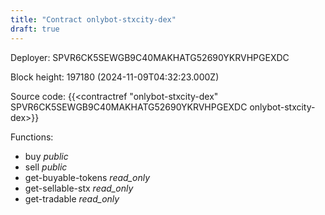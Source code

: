 ```yaml
---
title: "Contract onlybot-stxcity-dex"
draft: true
---
```

Deployer: SPVR6CK5SEWGB9C40MAKHATG52690YKRVHPGEXDC


 



Block height: 197180 (2024-11-09T04:32:23.000Z)

Source code: {{<contractref "onlybot-stxcity-dex" SPVR6CK5SEWGB9C40MAKHATG52690YKRVHPGEXDC onlybot-stxcity-dex>}}

Functions:

* buy _public_
* sell _public_
* get-buyable-tokens _read_only_
* get-sellable-stx _read_only_
* get-tradable _read_only_
